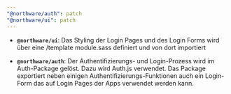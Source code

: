 ```yaml
---
"@northware/auth": patch
"@northware/ui": patch
---
```


- **`@northware/ui`**: Das Styling der Login Pages und des Login Forms wird über eine /template module.sass definiert und von dort importiert

- **`@northware/auth`**: Der Authentifizierungs- und Login-Prozess wird im Auth-Package gelöst. Dazu wird Auth.js verwendet. Das Package exportiert neben einigen Authentifizierungs-Funktionen auch ein Login-Form das auf Login Pages der Apps verwendet werden kann.
